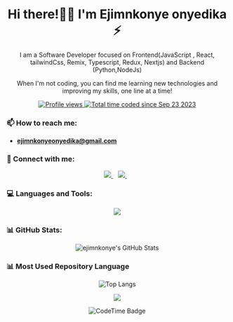 <p align="center">
  <h1 align='center'>Hi there!👋🏾 I'm Ejimnkonye onyedika ⚡</h1> 
  <p align="center"> I am a Software Developer focused on Frontend(JavaScript , React, tailwindCss, Remix, Typescript, Redux, Nextjs) and Backend (Python,NodeJs)</p>
  <p align='center'> When I'm not coding, you can find me learning new technologies and improving my skills, one line at a time!</p>
  <p align="center">
  <a href="https://github.com/ejimnkonye1"><img src="https://komarev.com/ghpvc/?username=ejimnkonye1&style=for-the-badge&abbreviated=true&color=blue" alt="Profile views"/>
  </a>
     <a href="https://wakatime.com/@Billiejrn"><img src="https://wakatime.com/badge/user/11f29c58-da34-47f8-b4f4-320d060467f8.svg" alt="Total time coded since Sep 23 2023" /></a>
</p>
</p>

### 📫 How to reach me:
- **ejimnkonyeonyedika@gmail.com**


### 🤝 Connect with me:
<p align='center'>
<!-- <a href="https://wa.me/2347062487335?text=Hello+Ejimnkonye" target="_blank">
      <img src="https://skillicons.dev/icons?i=whatsapp" />
</a>&nbsp;&nbsp; -->
<a href="https://twitter.com/Ejimnkonye" target="_blank">
    <img src="https://skillicons.dev/icons?i=twitter"/>
</a>&nbsp;&nbsp;
<a href="https://www.linkedin.com/in/Ejimnkonye Onyedika" target="_blank">
    <img src="https://skillicons.dev/icons?i=linkedin"/>
</a>&nbsp;&nbsp;
<!-- <a href="mailto:ejimnkonyeonyedika@gmail.com" target="_blank">
 <img src="https://skillicons.dev/icons?i=email" />
</a>&nbsp;&nbsp; -->
  
</p>


 ### 💻 Languages and Tools:
<p align="center">
  <a href="https://skillicons.dev">
    <img src="https://skillicons.dev/icons?i=git,github,firebase,css,html,mongodb,nodejs,react,tailwind,postman,bootstrap,python,flask" />
  </a>
</p>

### 📊 GitHub Stats:
<p align="center">
  <img src="https://github-readme-stats.vercel.app/api?username=ejimnkonye1&show_icons=true&hide_rank=false&rank_icon=github&theme=tokyonight" alt="ejimnkonye's GitHub Stats"/>
</p>

  ### 📊 Most Used Repository Language
<p align="center">
  <img src="https://github-readme-stats.vercel.app/api/top-langs/?username=ejimnkonye1&theme=tokyonight&layout=pie" alt="Top Langs"/>
</p>

 
  <p align="center">
   <img src = "http://github-readme-streak-stats.herokuapp.com?user=ejimnkonye1&theme=blueberry&date_format=M%20j%5B%2C%20Y%5D">
</p>


  <p align="center">
 <img href="https://codetime.dev" alt="CodeTime Badge" src="https://img.shields.io/endpoint?style=social&color=222&url=https%3A%2F%2Fapi.codetime.dev%2Fshield%3Fid%3D25507%26project%3D%26in=0">
</p>
 


